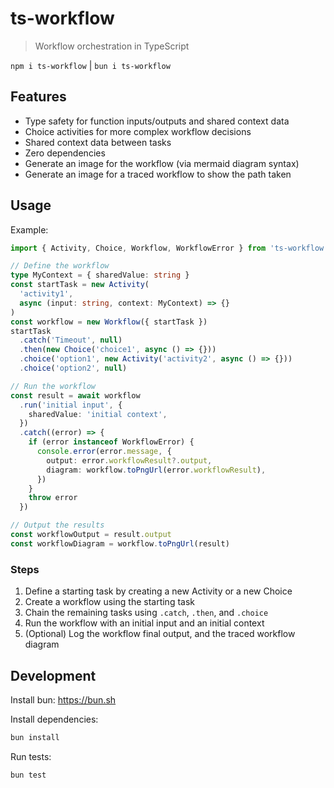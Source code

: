 # ts-workflow

> Workflow orchestration in TypeScript

`npm i ts-workflow` | `bun i ts-workflow`

## Features

- Type safety for function inputs/outputs and shared context data
- Choice activities for more complex workflow decisions
- Shared context data between tasks
- Zero dependencies
- Generate an image for the workflow (via mermaid diagram syntax)
- Generate an image for a traced workflow to show the path taken

## Usage

Example:

```ts
import { Activity, Choice, Workflow, WorkflowError } from 'ts-workflow'

// Define the workflow
type MyContext = { sharedValue: string }
const startTask = new Activity(
  'activity1',
  async (input: string, context: MyContext) => {}
)
const workflow = new Workflow({ startTask })
startTask
  .catch('Timeout', null)
  .then(new Choice('choice1', async () => {}))
  .choice('option1', new Activity('activity2', async () => {}))
  .choice('option2', null)

// Run the workflow
const result = await workflow
  .run('initial input', {
    sharedValue: 'initial context',
  })
  .catch((error) => {
    if (error instanceof WorkflowError) {
      console.error(error.message, {
        output: error.workflowResult?.output,
        diagram: workflow.toPngUrl(error.workflowResult),
      })
    }
    throw error
  })

// Output the results
const workflowOutput = result.output
const workflowDiagram = workflow.toPngUrl(result)
```

### Steps

1. Define a starting task by creating a new Activity or a new Choice
2. Create a workflow using the starting task
3. Chain the remaining tasks using `.catch`, `.then`, and `.choice`
4. Run the workflow with an initial input and an initial context
5. (Optional) Log the workflow final output, and the traced workflow diagram

## Development

Install bun: <https://bun.sh>

Install dependencies:

```bash
bun install
```

Run tests:

```bash
bun test
```
